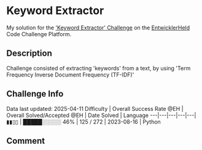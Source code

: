 # Keyword Extractor

My solution for the ['Keyword Extractor' Challenge](https://platform.entwicklerheld.de/challenge/keyword-extractor?technology=Python) on the [EntwicklerHeld](https://platform.entwicklerheld.de/) Code Challenge Platform.

## Description
Challenge consisted of extracting 'keywords' from a text, by using 'Term Frequency Inverse Document Frequency (TF-IDF)'

## Challenge Info
Data last updated: 2025-04-11
Difficulty | Overall Success Rate @EH | Overall Solved/Accepted @EH | Date Solved | Language
---|---|---|---|---|
▮▮▯▯ | █████░░░░░ 46% | 125 / 272 | 2023-08-16 | Python

## Comment
